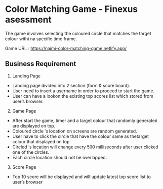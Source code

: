 # Color Matching Game - Finexus asessment

The game involves selecting the coloured circle that matches the target colour withi na specific time frame.

Game URL : https://najmi-color-matching-game.netlify.app/

## Business Requirement
1) Landing Page
- Landing page divided into 2 section (form & score board).
- User need to insert a username in order to proceed to start the game.
- User can have a lookon the existing top scores list which stored from user’s browser.

2) Game Page
- After start the game, timer and a target colour that randomly generated are displayed on top.
- Coloured circle ‘s location on screens are random generated.
- User have to click the circle that have the colour same as thetarget colour that displayed on top.
- Circled ‘s location will change every 500 milliseconds after user clicked one of the circles.
- Each circle location should not be overlapped.

3) Score Page
- Top 10 score will be displayed and will update latest top score list to user’s browser
 
 

